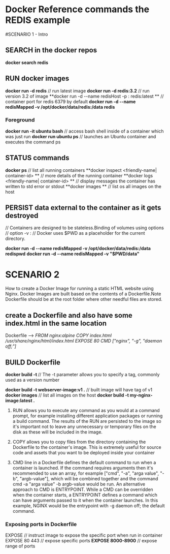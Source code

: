 # Docker Reference commands the REDIS example

#SCENARIO 1 - Intro
## SEARCH in the docker repos
**docker search redis**

## RUN docker images
**docker run -d redis**       // run latest image
**docker run -d redis:3.2**   // run version 3.2 of image
**docker run -d --name redisHost -p <host-port>:<container-port> redis:latest ** // container port for redis 6379 by default
**docker run -d --name redisMapped -v /opt/docker/data/redis:/data redis**

### Foreground 
 **docker run -it ubuntu bash**   // access bash shell inside of a container which was just run
 **docker run ubuntu ps**  // launches an Ubuntu container and executes the command ps
 

## STATUS commands
**docker ps**        // list all running containers
**docker inspect <friendly-name| container-id> **   // more details of the running container
**docker logs <friendly-name| container-id> **  // display messages the container has written to std error or stdout
**docker images **   // list os all images on the host

## PERSIST data external to the container as it gets destroyed 
  // Containers are designed to be stateless.Binding of volumes using options
  // option -v <host-dir>:<container-dir>
  // Docker uses $PWD as a placeholder for the current directory.
  
**docker run -d --name redisMapped -v /opt/docker/data/redis:/data redispwd**
**docker run -d --name redisMapped -v "$PWD/data"**

# SCENARIO 2 
How to create a Docker Image for running a static HTML website using Nginx. Docker Images are built based on the contents of a Dockerfile.Note Dockerfile should be at the root folder where other needful files are stored.

## create a Dockerfile and also have some index.html in the same location
Dockerfile -->
  *FROM nginx:alpine
  COPY index.html /usr/share/nginx/html/index.html
  EXPOSE 80
  CMD ["nginx", "-g", "daemon off;"]*

## BUILD Dockerfile 
**docker build -t <build-directory>**
 // The -t parameter allows you to specify a tag, commonly used as a version number

**docker build -t webserver-image:v1 .** // built image will have tag of v1
**docker images**      // list all images on the host
**docker build -t my-nginx-image:latest .**

1. RUN <command> allows you to execute any command as you would at a command prompt, for example installing different application packages or running a build command. The results of the RUN are persisted to the image so it's important not to leave any unnecessary or temporary files on the disk as these will be included in the image.

2. COPY <src> <dest> allows you to copy files from the directory containing the Dockerfile to the container's image. This is extremely useful for source code and assets that you want to be deployed inside your container

3. CMD line in a Dockerfile defines the default command to run when a container is launched. If the command requires arguments then it's recommended to use an array, for example ["cmd", "-a", "arga value", "-b", "argb-value"], which will be combined together and the command cmd -a "arga value" -b argb-value would be run.
  An alternative approach to CMD is ENTRYPOINT. While a CMD can be overridden when the container starts, a ENTRYPOINT defines a command which can have arguments passed to it when the container launches.
In this example, NGINX would be the entrypoint with -g daemon off; the default command.

### Exposing ports in Dockerfile 
EXPOSE <port>   // instruct image to expose the specific port when run in container
EXPOSE 80 443   // expose specific ports
**EXPOSE 8000-8900** // expose range of ports



